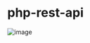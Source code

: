 # php-rest-api
![image](https://user-images.githubusercontent.com/86384408/216677408-7212a1c8-b085-4222-a104-48a8c58e9906.png)

